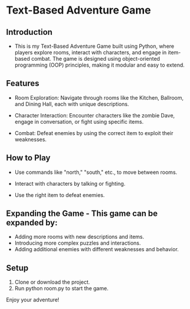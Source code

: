 # Text-Based Adventure Game

## Introduction

- This is my Text-Based Adventure Game built using Python, where players explore rooms, interact with characters, and engage in item-based combat. The game is designed using object-oriented programming (OOP) principles, making it modular and easy to extend.


## Features

- Room Exploration: Navigate through rooms like the Kitchen, Ballroom, and Dining Hall, each with unique descriptions.

- Character Interaction: Encounter characters like the zombie Dave, engage in conversation, or fight using specific items.

- Combat: Defeat enemies by using the correct item to exploit their weaknesses.


## How to Play

- Use commands like "north," "south," etc., to move between rooms.

- Interact with characters by talking or fighting.

- Use the right item to defeat enemies.


## Expanding the Game - This game can be expanded by:

- Adding more rooms with new descriptions and items.
- Introducing more complex puzzles and interactions.
- Adding additional enemies with different weaknesses and behavior.


## Setup

1. Clone or download the project.
2. Run python room.py to start the game.

Enjoy your adventure!













